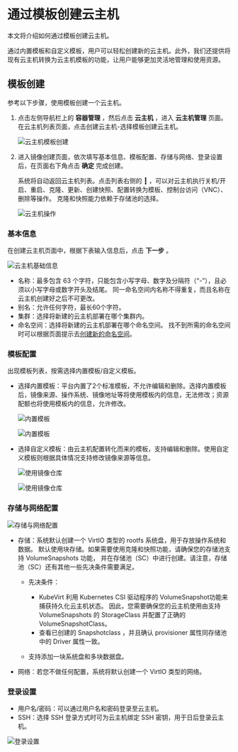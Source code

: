 # 通过模板创建云主机

本文将介绍如何通过模板创建云主机。

通过内置模板和自定义模板，用户可以轻松创建新的云主机。此外，我们还提供将现有云主机转换为云主机模板的功能，让用户能够更加灵活地管理和使用资源。

## 模板创建

参考以下步骤，使用模板创建一个云主机。

1. 点击左侧导航栏上的 __容器管理__ ，然后点击 __云主机__ ，进入 __云主机管理__ 页面。在云主机列表页面，点击创建云主机-选择模板创建云主机。

    ![云主机模板创建](../images/create-tep01.png)

2. 进入镜像创建页面，依次填写基本信息、模板配置、存储与网络、登录设置后，在页面右下角点击 __确定__ 完成创建。

    系统将自动返回云主机列表。点击列表右侧的 __┇__ ，可以对云主机执行关机/开启、重启、克隆、更新、创建快照、配置转换为模板、控制台访问（VNC）、删除等操作。
    克隆和快照能力依赖于存储池的选择。

    ![云主机操作](../images/create-tep02.png)

### 基本信息

在创建云主机页面中，根据下表输入信息后，点击 __下一步__ 。

![云主机基础信息](../images/create-tep03.png)

- 名称：最多包含 63 个字符，只能包含小写字母、数字及分隔符（“-”），且必须以小写字母或数字开头及结尾。
  同一命名空间内名称不得重复，而且名称在云主机创建好之后不可更改。
- 别名：允许任何字符，最长60个字符。
- 集群：选择将新建的云主机部署在哪个集群内。
- 命名空间：选择将新建的云主机部署在哪个命名空间。
  找不到所需的命名空间时可以根据页面提示去[创建新的命名空间](../../admin/kpanda/namespaces/createns.md)。

### 模板配置

出现模板列表，按需选择内置模板/自定义模板。

- 选择内置模板：平台内置了2个标准模板，不允许编辑和删除。选择内置模板后，镜像来源、操作系统、镜像地址等将使用模板内的信息，无法修改；资源配额也将使用模板内的信息，允许修改。
  
    ![内置模板](../images/create-tep04.png)

    ![内置模板](../images/create-tep05.png)

- 选择自定义模板：由云主机配置转化而来的模板，支持编辑和删除。使用自定义模板则根据具体情况支持修改镜像来源等信息。

    ![使用镜像仓库](../images/create-tep06.png)

    ![使用镜像仓库](../images/create-tep07.png)

### 存储与网络配置

![存储与网络配置](../images/create-tep08.png)

- 存储：系统默认创建一个 VirtIO 类型的 rootfs 系统盘，用于存放操作系统和数据。
  默认使用块存储。如果需要使用克隆和快照功能，请确保您的存储池支持 VolumeSnapshots 功能，
  并在存储池（SC）中进行创建。请注意，存储池（SC）还有其他一些先决条件需要满足。

    - 先决条件：

        - KubeVirt 利用 Kubernetes CSI 驱动程序的 VolumeSnapshot功能来捕获持久化云主机状态。
          因此，您需要确保您的云主机使用由支持 VolumeSnapshots 的 StorageClass 并配置了正确的 VolumeSnapshotClass。
        - 查看已创建的 Snapshotclass ，并且确认 provisioner 属性同存储池中的 Driver 属性一致。

    - 支持添加一块系统盘和多块数据盘。

- 网络：若您不做任何配置，系统将默认创建一个 VirtIO 类型的网络。

### 登录设置

- 用户名/密码：可以通过用户名和密码登录至云主机。
- SSH：选择 SSH 登录方式时可为云主机绑定 SSH 密钥，用于日后登录云主机。

![登录设置](../images/createvm08_1.png)
